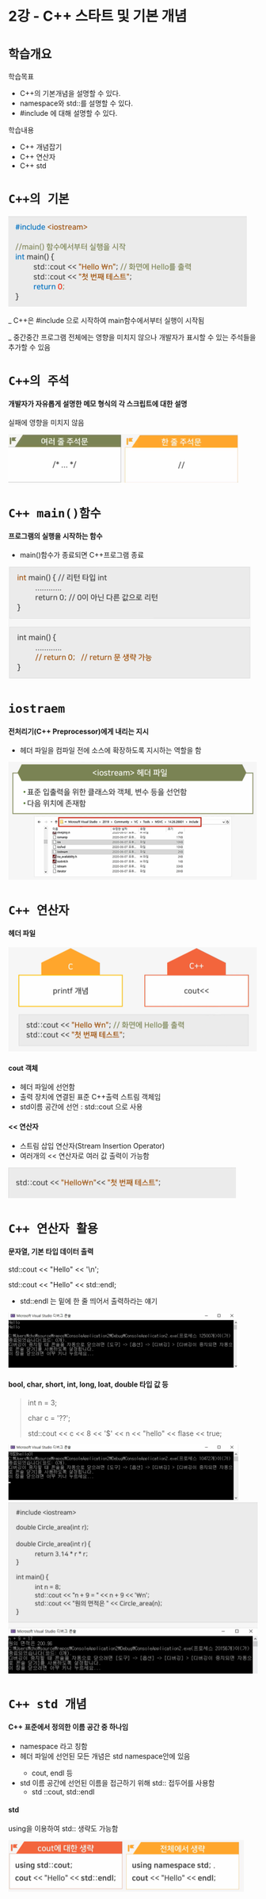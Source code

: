 # 2강 - C++ 스타트 및 기본 개념

# `학습개요`

학습목표

- C++의 기본개념을 설명할 수 있다.
- namespace와 std::를 설명할 수 있다.
- #include <iostream>에 대해 설명할 수 있다.

학습내용

- C++ 개념잡기
- C++ 연산자
- C++ std

# `C++의 기본`

<img src="2강_C++_스타트_및_기본_개념.assets/image-20220920145457706.png" alt="image-20220920145457706" style="zoom:50%;" /> 

_ C++은 #include <iostream>으로 시작하여 main함수에서부터 실행이 시작됨

_ 중간중간 프로그램 전체에는 영향을 미치지 않으나 개발자가 표시할 수 있는 주석들을 추가할 수 있음

# `C++의 주석`

#### 개발자가 자유롭게 설명한 메모 형식의 각 스크립트에 대한 설명

실패에 영향을 미치지 않음

<img src="2강_C++_스타트_및_기본_개념.assets/image-20220920151010788.png" alt="image-20220920151010788" style="zoom:50%;" /> 



# `C++ main()함수`

#### 프로그램의 실행을 시작하는 함수

- main()함수가 종료되면 C++프로그램 종료

<img src="2강_C++_스타트_및_기본_개념.assets/image-20220920151042398.png" alt="image-20220920151042398" style="zoom:50%;" /> 



# `iostraem`

#### 전처리기(C++ Preprocessor)에게 내리는 지시

- <iostream>헤더 파일을 컴파일 전에 소스에 확장하도록 지시하는 역할을 함

<img src="2강_C++_스타트_및_기본_개념.assets/image-20220920153446468.png" alt="image-20220920153446468" style="zoom:50%;" /> 



# `C++ 연산자`

#### <iostream>헤더 파일

<img src="2강_C++_스타트_및_기본_개념.assets/image-20220920153935881.png" alt="image-20220920153935881" style="zoom:50%;" /> 

#### cout 객체

- <iostream> 헤더 파일에 선언함
- 출력 장치에 연결된 표준 C++출력 스트림 객체임
- std이름 공간에 선언 : std::cout  으로 사용

#### << 연산자

- 스트림 삽입 연산자(Stream Insertion Operator)
- 여러개의 << 연산자로 여러 값 출력이 가능함

<img src="2강_C++_스타트_및_기본_개념.assets/image-20220920154134579.png" alt="image-20220920154134579" style="zoom:50%;" /> 



# `C++ 연산자 활용`

#### 문자열, 기본 타입 데이터 출력

std::cout << "Hello" << '\n';

std::cout << "Hello" << std::endl;

- std::endl 는 밑에 한 줄 띄어서 출력하라는 얘기

<img src="2강_C++_스타트_및_기본_개념.assets/image-20220920155204675.png" alt="image-20220920155204675" style="zoom:50%;" /> 



#### bool, char, short, int, long, loat, double 타입 값 등

> int n = 3;
>
> char c = '??';
>
> std::cout << c << 8 << '$' << n << "hello" << flase << true;

<img src="2강_C++_스타트_및_기본_개념.assets/image-20220920155458143.png" alt="image-20220920155458143" style="zoom:50%;" /> 



<img src="2강_C++_스타트_및_기본_개념.assets/image-20220920164742300.png" alt="image-20220920164742300" style="zoom:50%;" /> 



# `C++ std 개념`

#### C++ 표준에서 정의한 이름 공간 중 하나임

- namespace 라고 칭함
- <iostream>헤더 파일에 선언된 모든 개념은 std namespace안에 있음
  - cout, endl 등
- std 이름 공간에 선언된 이름을 접근하기 위해 std:: 접두어를 사용함
  - std ::cout, std::endl

#### 

#### std

using을 이용하여 std:: 생략도 가능함

<img src="2강_C++_스타트_및_기본_개념.assets/image-20220920170523163.png" alt="image-20220920170523163" style="zoom:50%;" /> 























